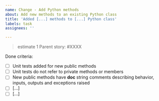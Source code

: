 ```yaml
---
name: Change - Add Python methods
about: Add new methods to an existing Python class
title: 'Added [...] methods to [...] Python class'
labels: task
assignees: ''

---
```

> estimate 1
Parent story: #XXXX

Done criteria:

- [ ] Unit tests added for new public methods
- [ ] Unit tests do not refer to private methods or members
- [ ] New public methods have __doc__ string comments describing
      behavior, inputs, outputs and exceptions raised
- [ ] [...]
- [ ] [...]
